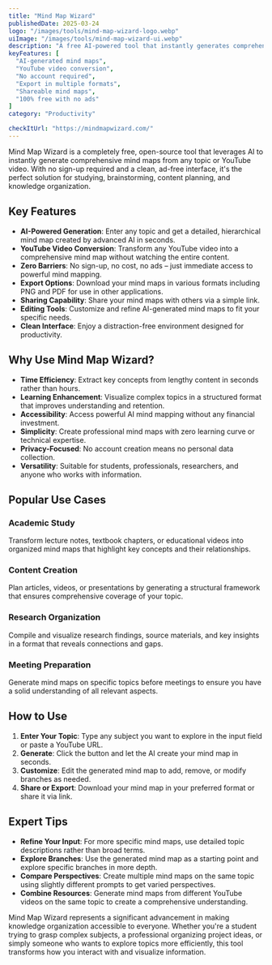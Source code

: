 ```yaml
---
title: "Mind Map Wizard"
publishedDate: 2025-03-24
logo: "/images/tools/mind-map-wizard-logo.webp"
uiImage: "/images/tools/mind-map-wizard-ui.webp"
description: "A free AI-powered tool that instantly generates comprehensive mind maps from any topic or YouTube video, with no sign-up required."
keyFeatures: [
  "AI-generated mind maps",
  "YouTube video conversion",
  "No account required",
  "Export in multiple formats",
  "Shareable mind maps",
  "100% free with no ads"
]
category: "Productivity"

checkItUrl: "https://mindmapwizard.com/"
---
```


Mind Map Wizard is a completely free, open-source tool that leverages AI to instantly generate comprehensive mind maps from any topic or YouTube video. With no sign-up required and a clean, ad-free interface, it's the perfect solution for studying, brainstorming, content planning, and knowledge organization.

## Key Features

- **AI-Powered Generation**: Enter any topic and get a detailed, hierarchical mind map created by advanced AI in seconds.
- **YouTube Video Conversion**: Transform any YouTube video into a comprehensive mind map without watching the entire content.
- **Zero Barriers**: No sign-up, no cost, no ads – just immediate access to powerful mind mapping.
- **Export Options**: Download your mind maps in various formats including PNG and PDF for use in other applications.
- **Sharing Capability**: Share your mind maps with others via a simple link.
- **Editing Tools**: Customize and refine AI-generated mind maps to fit your specific needs.
- **Clean Interface**: Enjoy a distraction-free environment designed for productivity.

## Why Use Mind Map Wizard?

- **Time Efficiency**: Extract key concepts from lengthy content in seconds rather than hours.
- **Learning Enhancement**: Visualize complex topics in a structured format that improves understanding and retention.
- **Accessibility**: Access powerful AI mind mapping without any financial investment.
- **Simplicity**: Create professional mind maps with zero learning curve or technical expertise.
- **Privacy-Focused**: No account creation means no personal data collection.
- **Versatility**: Suitable for students, professionals, researchers, and anyone who works with information.

## Popular Use Cases

### Academic Study
Transform lecture notes, textbook chapters, or educational videos into organized mind maps that highlight key concepts and their relationships.

### Content Creation
Plan articles, videos, or presentations by generating a structural framework that ensures comprehensive coverage of your topic.

### Research Organization
Compile and visualize research findings, source materials, and key insights in a format that reveals connections and gaps.

### Meeting Preparation
Generate mind maps on specific topics before meetings to ensure you have a solid understanding of all relevant aspects.

## How to Use

1. **Enter Your Topic**: Type any subject you want to explore in the input field or paste a YouTube URL.
2. **Generate**: Click the button and let the AI create your mind map in seconds.
3. **Customize**: Edit the generated mind map to add, remove, or modify branches as needed.
4. **Share or Export**: Download your mind map in your preferred format or share it via link.

## Expert Tips

- **Refine Your Input**: For more specific mind maps, use detailed topic descriptions rather than broad terms.
- **Explore Branches**: Use the generated mind map as a starting point and explore specific branches in more depth.
- **Compare Perspectives**: Create multiple mind maps on the same topic using slightly different prompts to get varied perspectives.
- **Combine Resources**: Generate mind maps from different YouTube videos on the same topic to create a comprehensive understanding.

Mind Map Wizard represents a significant advancement in making knowledge organization accessible to everyone. Whether you're a student trying to grasp complex subjects, a professional organizing project ideas, or simply someone who wants to explore topics more efficiently, this tool transforms how you interact with and visualize information.
